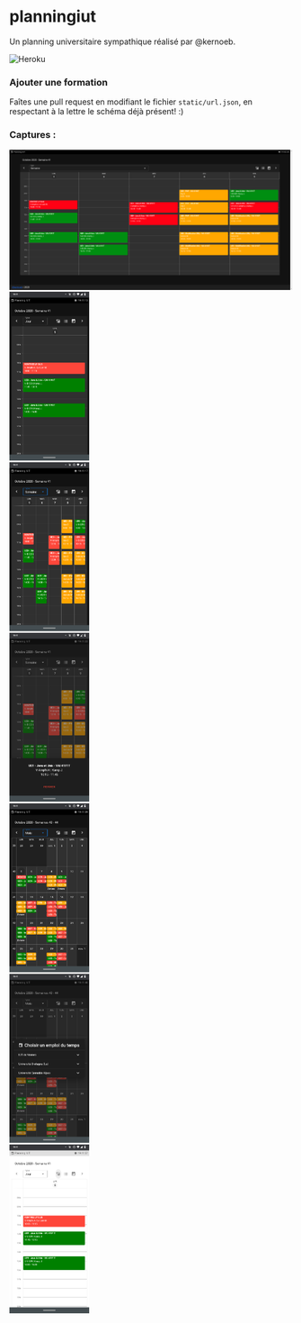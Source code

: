 # planningiut

Un planning universitaire sympathique réalisé par @kernoeb.  

![Heroku](https://heroku-badge.herokuapp.com/?app=planningiut)

### Ajouter une formation

Faîtes une pull request en modifiant le fichier `static/url.json`, en respectant à la lettre le schéma déjà présent! :)


### Captures :

![desktop](img/desktop.png)  
<img src="img/phone1.png" height="300" />
<br>
<img src="img/phone2.png" height="300" />
<br>
<img src="img/phone3.png" height="300" />
<br>
<img src="img/phone4.png" height="300" />
<br>
<img src="img/phone5.png" height="300" />
<br>
<img src="img/phone6.png" height="300" />
